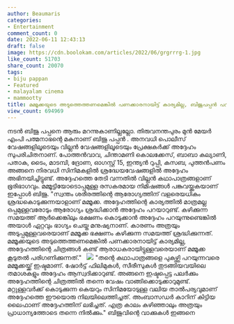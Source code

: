 ```yaml
---
author: Beaumaris
categories:
- Entertainment
comment_count: 0
date: 2022-06-11 12:43:13
draft: false
image: https://cdn.boolokam.com/articles/2022/06/grgrrrg-1.jpg
like_count: 51703
share_count: 20070
tags:
- biju pappan
- Featured
- malayalam cinema
- mammootty
title: മമ്മൂക്കയുടെ അടുത്തെത്തണമെങ്കിൽ പണക്കാരനായിട്ട് കാര്യമില്ല, ബിജുപപ്പൻ പറയുന്നു
view_count: 694969
---
```


നടൻ ബിജു പപ്പനെ ആരും മറന്നുകാണില്ലല്ലോ. തിരുവനന്തപുരം മുൻ മേയർ എംപി പത്മനാഭന്റെ മകനാണ് ബിജു പപ്പൻ . അനവധി പൊലീസ് വേഷങ്ങളിലൂടെയും വില്ലൻ വേഷങ്ങളിലൂടെയും പ്രേക്ഷകർക്ക് അദ്ദേഹം സുപരിചിതനാണ്. പോത്തന്‍വാവ, ചിന്താമണി കൊലക്കേസ്, ബാബാ കല്യാണി, പതാക, ടൈം, മാടമ്പി, ദ്രോണ, ഓഗസ്റ്റ് 15, ഇന്ത്യന്‍ റുപ്പി, കസബ, പുത്തന്‍പണം അങ്ങനെ നിരവധി സിനിമകളില്‍ ശ്രദ്ധേയവേഷങ്ങളില്‍ അദ്ദേഹം അഭിനയിച്ചിട്ടുണ്ട്. അദ്ദേഹത്തെ തേടി വന്നതിൽ വില്ലൻ കഥാപാത്രങ്ങളാണ് ഭൂരിഭാഗവും. മമ്മൂട്ടിയോടൊപ്പമുള്ള രസകരമായ നിമിഷങ്ങൾ പങ്കുവയ്ക്കുകയാണ് ഇപ്പോൾ ബിജു. "സ്വന്തം ശരീരത്തിന്റെ ആരോഗ്യത്തിന് വളരെയധികം ശ്രദ്ധകൊടുക്കുന്നയാളാണ് മമ്മൂക്ക. അദ്ദേഹത്തിന്റെ കാര്യത്തിൽ മാത്രമല്ല ഒപ്പമുള്ളവരോടും ആരോഗ്യം ശ്രദ്ധിക്കാൻ അദ്ദേഹം പറയാറുണ്ട്. കഴിക്കുന്ന സമയത്ത് ആർക്കെങ്കിലും ഭക്ഷണം കൊടുക്കാൻ അദ്ദേഹം പറയുന്നുണ്ടെങ്കിൽ അയാൾ ഏറ്റവും ഭാഗ്യം ചെയ്ത മനുഷ്യനാണ്. കാരണം അത്രയും അടുപ്പമുള്ളവരെയാണ് മമ്മൂക്ക ഭക്ഷണം കഴിക്കുന്ന സമയത്ത് ശ്രദ്ധിക്കുന്നത്. മമ്മൂക്കയുടെ അടുത്തെത്തണമെങ്കിൽ പണക്കാരനായിട്ട് കാര്യമില്ല, അദ്ദേഹത്തിന്റെ ചിത്രങ്ങൾ കണ്ട് ആരാധകരായിട്ടുള്ളവരെയാണ് മമ്മൂക്ക കൂടുതൽ പരിഗണിക്കുന്നത്." &nbsp; ![](https://cdn.boolokam.com/articles/2022/06/grgrrrg-1.jpg) "തന്റെ കഥാപാത്രങ്ങളെ പുകഴ്ത്തി പറയുന്നവരെ മമ്മൂക്കയ്ക്ക് ഇഷ്ടമാണ്. ഷോർട്ട് ഫിലിമുകൾ, സീരീസുകൾ തുടങ്ങിയവയിലെ തമാശകളും അദ്ദേഹം ആസ്വദിക്കാറുണ്ട്. അങ്ങനെ ഇഷ്ടപ്പെട്ട പലർക്കും അദ്ദേഹത്തിന്റെ ചിത്രത്തിൽ തന്നെ വേഷം വാങ്ങിക്കൊടുക്കാറുമുണ്ട്. മറ്റുള്ളവർക്ക് കൊടുക്കുന്ന കെയറും സിനിമയോടുള്ള വലിയ താൽപര്യവുമാണ് അദ്ദേഹത്തെ ഈയൊരു നിലയിലെത്തിച്ചത്. അംബാസഡർ കാറിന് കിട്ടിയ ലൈഫാണ് അദ്ദേഹത്തിന് ലഭിച്ചത്. എത്ര കാലം കഴിഞ്ഞാലും അത്രയും പ്രാധാന്യത്തോടെ തന്നെ നിൽക്കും." ബിജുവിന്റെ വാക്കുകൾ ഇങ്ങനെ